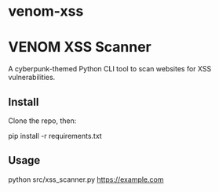 # venom-xss
# VENOM XSS Scanner

A cyberpunk-themed Python CLI tool to scan websites for XSS vulnerabilities.

## Install

Clone the repo, then:

pip install -r requirements.txt


## Usage

python src/xss_scanner.py https://example.com


